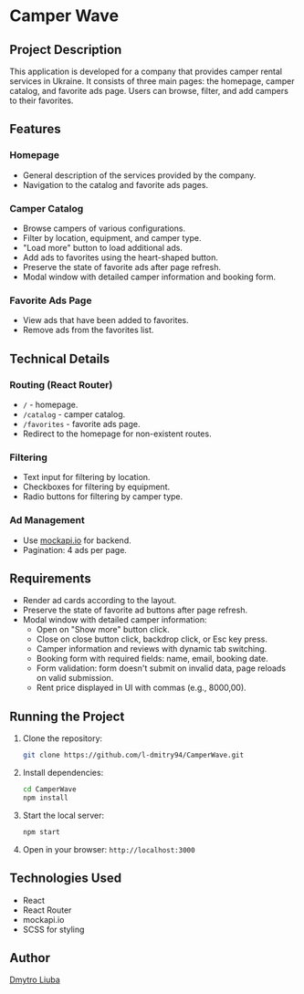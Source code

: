 # Camper Wave

## Project Description
This application is developed for a company that provides camper rental services in Ukraine. It consists of three main pages: the homepage, camper catalog, and favorite ads page. Users can browse, filter, and add campers to their favorites.

## Features
### Homepage
- General description of the services provided by the company.
- Navigation to the catalog and favorite ads pages.

### Camper Catalog
- Browse campers of various configurations.
- Filter by location, equipment, and camper type.
- "Load more" button to load additional ads.
- Add ads to favorites using the heart-shaped button.
- Preserve the state of favorite ads after page refresh.
- Modal window with detailed camper information and booking form.

### Favorite Ads Page
- View ads that have been added to favorites.
- Remove ads from the favorites list.

## Technical Details
### Routing (React Router)
- `/` - homepage.
- `/catalog` - camper catalog.
- `/favorites` - favorite ads page.
- Redirect to the homepage for non-existent routes.

### Filtering
- Text input for filtering by location.
- Checkboxes for filtering by equipment.
- Radio buttons for filtering by camper type.

### Ad Management
- Use [mockapi.io](https://mockapi.io/) for backend.
- Pagination: 4 ads per page.

## Requirements
- Render ad cards according to the layout.
- Preserve the state of favorite ad buttons after page refresh.
- Modal window with detailed camper information:
  - Open on "Show more" button click.
  - Close on close button click, backdrop click, or Esc key press.
  - Camper information and reviews with dynamic tab switching.
  - Booking form with required fields: name, email, booking date.
  - Form validation: form doesn't submit on invalid data, page reloads on valid submission.
  - Rent price displayed in UI with commas (e.g., 8000,00).

## Running the Project
1. Clone the repository:
    ```sh
    git clone https://github.com/l-dmitry94/CamperWave.git
    ```
2. Install dependencies:
    ```sh
    cd CamperWave
    npm install
    ```
3. Start the local server:
    ```sh
    npm start
    ```
4. Open in your browser: `http://localhost:3000`

## Technologies Used
- React
- React Router
- mockapi.io
- SCSS for styling

## Author
[Dmytro Liuba](https://www.linkedin.com/in/liuba-dmytro/)
